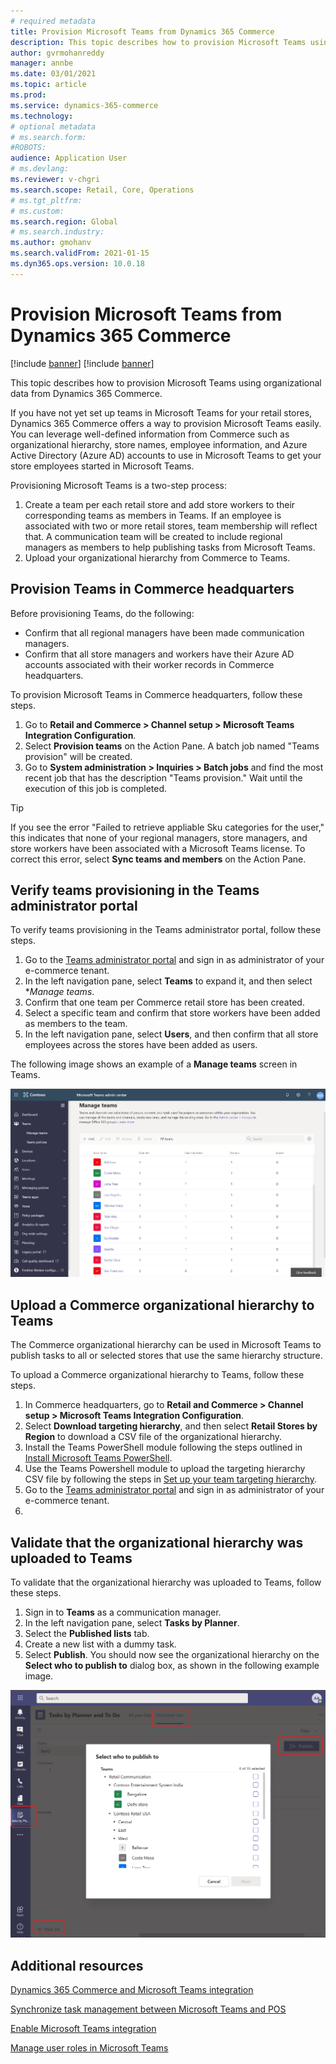 ```yaml
---
# required metadata
title: Provision Microsoft Teams from Dynamics 365 Commerce
description: This topic describes how to provision Microsoft Teams using organizational data from Dynamics 365 Commerce.
author: gvrmohanreddy
manager: annbe
ms.date: 03/01/2021
ms.topic: article
ms.prod: 
ms.service: dynamics-365-commerce
ms.technology: 
# optional metadata
# ms.search.form:  
#ROBOTS: 
audience: Application User
# ms.devlang: 
ms.reviewer: v-chgri
ms.search.scope: Retail, Core, Operations
# ms.tgt_pltfrm: 
# ms.custom: 
ms.search.region: Global
# ms.search.industry: 
ms.author: gmohanv
ms.search.validFrom: 2021-01-15
ms.dyn365.ops.version: 10.0.18
---
```


# Provision Microsoft Teams from Dynamics 365 Commerce

[!include [banner](includes/banner.md)]
[!include [banner](includes/preview-banner.md)]

This topic describes how to provision Microsoft Teams using organizational data from Dynamics 365 Commerce.

If you have not yet set up teams in Microsoft Teams for your retail stores, Dynamics 365 Commerce offers a way to provision Microsoft Teams easily. You can leverage well-defined information from Commerce such as organizational hierarchy, store names, employee information, and Azure Active Directory (Azure AD) accounts to use in Microsoft Teams to get your store employees started in Microsoft Teams.

Provisioning Microsoft Teams is a two-step process:

1. Create a team per each retail store and add store workers to their corresponding teams as members in Teams. If an employee is associated with two or more retail stores, team membership will reflect that. A communication team will be created to include regional managers as members to help publishing tasks from Microsoft Teams.  
1. Upload your organizational hierarchy from Commerce to Teams.  

## Provision Teams in Commerce headquarters

Before provisioning Teams, do the following:

- Confirm that all regional managers have been made communication managers.
- Confirm that all store managers and workers have their Azure AD accounts associated with their worker records in Commerce headquarters.

To provision Microsoft Teams in Commerce headquarters, follow these steps.

1. Go to **Retail and Commerce \> Channel setup \> Microsoft Teams Integration Configuration**.
1. Select **Provision teams** on the Action Pane. A batch job named "Teams provision" will be created. 
1. Go to **System administration \> Inquiries \> Batch jobs** and find the most recent job that has the description "Teams provision." Wait until the execution of this job is completed.

> [!TIP]
> If you see the error "Failed to retrieve appliable Sku categories for the user," this indicates that none of your regional managers, store managers, and store workers have been associated with a Microsoft Teams license. To correct this error, select **Sync teams and members** on the Action Pane.  

<!-- ![Dynamics 365 Commerce - Teams integration configuration](media/D365-Commerce-Microsoft-Teams-Configuration_with_disclaimer.png)-->

## Verify teams provisioning in the Teams administrator portal

To verify teams provisioning in the Teams administrator portal, follow these steps.
	
1. Go to the [Teams administrator portal](https://admin.teams.microsoft.com/) and sign in as administrator of your e-commerce tenant. 
1. In the left navigation pane, select **Teams** to expand it, and then select **Manage teams*.
1. Confirm that one team per Commerce retail store has been created. 
1. Select a specific team and confirm that store workers have been added as members to the team. 
1. In the left navigation pane, select **Users**, and then confirm that all store employees across the stores have been added as users.

The following image shows an example of a **Manage teams** screen in Teams.

![Example of a Manage teams screen in Teams](media/Teams-FLW-Admin-Teams.png)

## Upload a Commerce organizational hierarchy to Teams 
	
The Commerce organizational hierarchy can be used in Microsoft Teams to publish tasks to all or selected stores that use the same hierarchy structure. 

To upload a Commerce organizational hierarchy to Teams, follow these steps.
	
1. In Commerce headquarters, go to **Retail and Commerce \> Channel setup \> Microsoft Teams Integration Configuration**.
1. Select **Download targeting hierarchy**, and then select **Retail Stores by Region** to download a CSV file of the organizational hierarchy. 
1. Install the Teams PowerShell module following the steps outlined in [Install Microsoft Teams PowerShell](https://docs.microsoft.com/microsoftteams/teams-powershell-install). 
1. Use the Teams Powershell module to upload the targeting hierarchy CSV file by following the steps in [Set up your team targeting hierarchy](https://docs.microsoft.com/microsoftteams/set-up-your-team-hierarchy). 
1. Go to the [Teams administrator portal](https://admin.teams.microsoft.com/) and sign in as administrator of your e-commerce tenant.
1.

## Validate that the organizational hierarchy was uploaded to Teams

To validate that the organizational hierarchy was uploaded to Teams, follow these steps.

1. Sign in to **Teams** as a communication manager. 
1. In the left navigation pane, select **Tasks by Planner**.
1. Select the **Published lists** tab.
1. Create a new list with a dummy task.
1. Select **Publish**. You should now see the organizational hierarchy on the **Select who to publish to** dialog box, as shown in the following example image. 

![Publishing dialog box in Microsoft Teams](media/Microsoft-teams-verify-org-hierarchy.png)

## Additional resources

[Dynamics 365 Commerce and Microsoft Teams integration ](commerce-teams-integration.md)

[Synchronize task management between Microsoft Teams and POS](synchronize-tasks-teams-pos.md)

[Enable Microsoft Teams integration](enable-teams-integration.md)

[Manage user roles in Microsoft Teams](manage-user-roles-teams.md)



